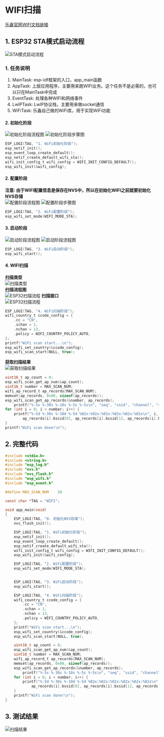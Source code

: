 # WIFI扫描  
[乐鑫官网WIFI文档链接](https://docs.espressif.com/projects/esp-idf/zh_CN/v4.4.3/esp32s3/api-guides/wifi.html)  
## 1. ESP32 STA模式启动流程  
![STA模式启动流程](picture/start.jpg)
### 1. 任务说明  
1. MainTask: esp-idf框架的入口，app_main函数  
2. AppTask:  上层应用程序，主要用来跑WIFI业务。这个任务不是必需的，也可以只在MainTask中完成  
3. EventTask: 处理各种WIFI和网络事件  
4. LwIPTask: LwIP协议栈，主要用来做socket通信  
5. WiFiTask: 乐鑫自己做的WiFi库，用于实现WiFi功能  
#### 2. 初始化阶段  
![初始化阶段流程图](picture/init_phase_1.jpg)
![初始化阶段步骤图](picture/init_phase_2.jpg)
```c
ESP_LOGI(TAG, "1. WiFi初始化阶段");
esp_netif_init();
esp_event_loop_create_default();
esp_netif_create_default_wifi_sta();
wifi_init_config_t wifi_config = WIFI_INIT_CONFIG_DEFAULT();
esp_wifi_init(&wifi_config);
```
#### 2. 配置阶段   
**注意: 由于WIFI配置信息是保存在NVS中，所以在初始化WIFI之前就要初始化NVS存储**  
![配置阶段流程图](picture/cfg_phase_1.jpg)
![配置阶段步骤图](picture/cfg_phase_2.jpg)
```c
ESP_LOGI(TAG, "2. WiFi配置阶段");
esp_wifi_set_mode(WIFI_MODE_STA);
```
#### 3. 启动阶段  
![启动阶段流程图](picture/start_phase_1.jpg)
![启动阶段流程图](picture/start_phase_2.jpg)
```c
ESP_LOGI(TAG, "3. WiFi启动阶段");
esp_wifi_start();
```
#### 4. WIFI扫描  
**扫描类型**  
![扫描类型](picture/scan_1.jpg)  
**扫描流程图**  
![ESP32扫描流程](picture/scan_2.jpg)
**扫描接口**  
![ESP32扫描流程](picture/scan_3.jpg)
```c
ESP_LOGI(TAG, "4. WiFi扫描阶段");
wifi_country_t ccode_config = {
    .cc = "CN",
    .schan = 1,
    .nchan = 13,
    .policy = WIFI_COUNTRY_POLICY_AUTO,
};
printf("WiFi scan start...\n");
esp_wifi_set_country(&ccode_config);
esp_wifi_scan_start(NULL, true);
```
**获取扫描结果**  
![获取扫描结果](picture/scan_4.jpg)
```c
uint16_t ap_count = 0;
esp_wifi_scan_get_ap_num(&ap_count);
uint16_t number = MAX_SCAN_NUM;
wifi_ap_record_t ap_records[MAX_SCAN_NUM];
memset(ap_records, 0x00, sizeof(ap_records));
esp_wifi_scan_get_ap_records(&number, ap_records);
    printf("%-5s %-30s %-10s %-5s %-5s\n", "seq", "ssid", "channel", "rssi", "mac");
for (int i = 0; i < number; i++) {
    printf("%-5d %-30s %-10d %-5d %02x:%02x:%02x:%02x:%02x:%02x\n", i, ap_records[i].ssid, ap_records[i].primary, ap_records[i].rssi,
        ap_records[i].bssid[0], ap_records[i].bssid[1], ap_records[i].bssid[2], ap_records[i].bssid[3], ap_records[i].bssid[4], ap_records[i].bssid[5]);
}
printf("WiFi scan done!\n");
```
## 2. 完整代码  
```c
#include <stdio.h>
#include <string.h>
#include "esp_log.h"
#include "nvs.h"
#include "nvs_flash.h"
#include "esp_wifi.h"
#include "esp_event.h"

#define MAX_SCAN_NUM    20

const char *TAG = "WIFI";

void app_main(void)
{
    ESP_LOGI(TAG, "0. 初始化NVS存储");
    nvs_flash_init();

    ESP_LOGI(TAG, "1. WiFi初始化阶段");
    esp_netif_init();
    esp_event_loop_create_default();
    esp_netif_create_default_wifi_sta();
    wifi_init_config_t wifi_config = WIFI_INIT_CONFIG_DEFAULT();
    esp_wifi_init(&wifi_config);

    ESP_LOGI(TAG, "2. WiFi配置阶段");
    esp_wifi_set_mode(WIFI_MODE_STA);
    

    ESP_LOGI(TAG, "3. WiFi启动阶段");
    esp_wifi_start();

    ESP_LOGI(TAG, "4. WiFi扫描阶段");
    wifi_country_t ccode_config = {
        .cc = "CN",
        .schan = 1,
        .nchan = 13,
        .policy = WIFI_COUNTRY_POLICY_AUTO,
    };
    printf("WiFi scan start...\n");
    esp_wifi_set_country(&ccode_config);
    esp_wifi_scan_start(NULL, true);

    uint16_t ap_count = 0;
    esp_wifi_scan_get_ap_num(&ap_count);
    uint16_t number = MAX_SCAN_NUM;
    wifi_ap_record_t ap_records[MAX_SCAN_NUM];
    memset(ap_records, 0x00, sizeof(ap_records));
    esp_wifi_scan_get_ap_records(&number, ap_records);
        printf("%-5s %-30s %-10s %-5s %-5s\n", "seq", "ssid", "channel", "rssi", "mac");
    for (int i = 0; i < number; i++) {
        printf("%-5d %-30s %-10d %-5d %02x:%02x:%02x:%02x:%02x:%02x\n", i, ap_records[i].ssid, ap_records[i].primary, ap_records[i].rssi,
            ap_records[i].bssid[0], ap_records[i].bssid[1], ap_records[i].bssid[2], ap_records[i].bssid[3], ap_records[i].bssid[4], ap_records[i].bssid[5]);
    }
    printf("WiFi scan done!\n");
}
```
## 3. 测试结果  
![扫描结果](picture/scan_result.jpg)
